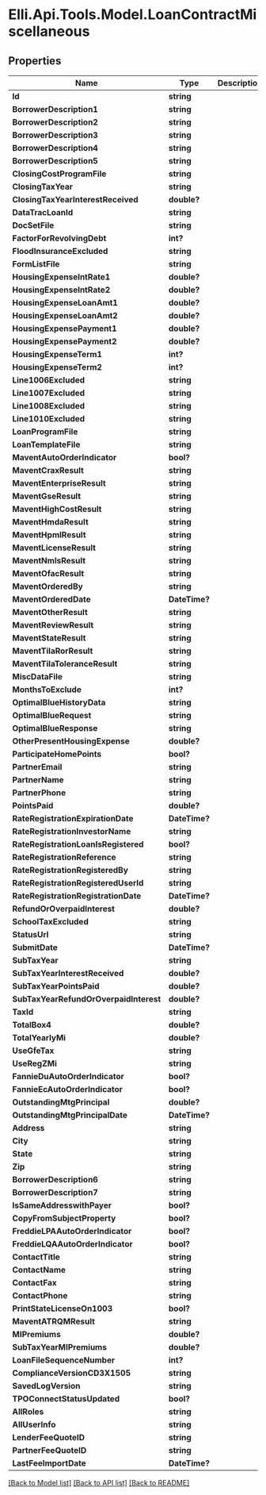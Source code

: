# Elli.Api.Tools.Model.LoanContractMiscellaneous
## Properties

Name | Type | Description | Notes
------------ | ------------- | ------------- | -------------
**Id** | **string** |  | [optional] 
**BorrowerDescription1** | **string** |  | [optional] 
**BorrowerDescription2** | **string** |  | [optional] 
**BorrowerDescription3** | **string** |  | [optional] 
**BorrowerDescription4** | **string** |  | [optional] 
**BorrowerDescription5** | **string** |  | [optional] 
**ClosingCostProgramFile** | **string** |  | [optional] 
**ClosingTaxYear** | **string** |  | [optional] 
**ClosingTaxYearInterestReceived** | **double?** |  | [optional] 
**DataTracLoanId** | **string** |  | [optional] 
**DocSetFile** | **string** |  | [optional] 
**FactorForRevolvingDebt** | **int?** |  | [optional] 
**FloodInsuranceExcluded** | **string** |  | [optional] 
**FormListFile** | **string** |  | [optional] 
**HousingExpenseIntRate1** | **double?** |  | [optional] 
**HousingExpenseIntRate2** | **double?** |  | [optional] 
**HousingExpenseLoanAmt1** | **double?** |  | [optional] 
**HousingExpenseLoanAmt2** | **double?** |  | [optional] 
**HousingExpensePayment1** | **double?** |  | [optional] 
**HousingExpensePayment2** | **double?** |  | [optional] 
**HousingExpenseTerm1** | **int?** |  | [optional] 
**HousingExpenseTerm2** | **int?** |  | [optional] 
**Line1006Excluded** | **string** |  | [optional] 
**Line1007Excluded** | **string** |  | [optional] 
**Line1008Excluded** | **string** |  | [optional] 
**Line1010Excluded** | **string** |  | [optional] 
**LoanProgramFile** | **string** |  | [optional] 
**LoanTemplateFile** | **string** |  | [optional] 
**MaventAutoOrderIndicator** | **bool?** |  | [optional] 
**MaventCraxResult** | **string** |  | [optional] 
**MaventEnterpriseResult** | **string** |  | [optional] 
**MaventGseResult** | **string** |  | [optional] 
**MaventHighCostResult** | **string** |  | [optional] 
**MaventHmdaResult** | **string** |  | [optional] 
**MaventHpmlResult** | **string** |  | [optional] 
**MaventLicenseResult** | **string** |  | [optional] 
**MaventNmlsResult** | **string** |  | [optional] 
**MaventOfacResult** | **string** |  | [optional] 
**MaventOrderedBy** | **string** |  | [optional] 
**MaventOrderedDate** | **DateTime?** |  | [optional] 
**MaventOtherResult** | **string** |  | [optional] 
**MaventReviewResult** | **string** |  | [optional] 
**MaventStateResult** | **string** |  | [optional] 
**MaventTilaRorResult** | **string** |  | [optional] 
**MaventTilaToleranceResult** | **string** |  | [optional] 
**MiscDataFile** | **string** |  | [optional] 
**MonthsToExclude** | **int?** |  | [optional] 
**OptimalBlueHistoryData** | **string** |  | [optional] 
**OptimalBlueRequest** | **string** |  | [optional] 
**OptimalBlueResponse** | **string** |  | [optional] 
**OtherPresentHousingExpense** | **double?** |  | [optional] 
**ParticipateHomePoints** | **bool?** |  | [optional] 
**PartnerEmail** | **string** |  | [optional] 
**PartnerName** | **string** |  | [optional] 
**PartnerPhone** | **string** |  | [optional] 
**PointsPaid** | **double?** |  | [optional] 
**RateRegistrationExpirationDate** | **DateTime?** |  | [optional] 
**RateRegistrationInvestorName** | **string** |  | [optional] 
**RateRegistrationLoanIsRegistered** | **bool?** |  | [optional] 
**RateRegistrationReference** | **string** |  | [optional] 
**RateRegistrationRegisteredBy** | **string** |  | [optional] 
**RateRegistrationRegisteredUserId** | **string** |  | [optional] 
**RateRegistrationRegistrationDate** | **DateTime?** |  | [optional] 
**RefundOrOverpaidInterest** | **double?** |  | [optional] 
**SchoolTaxExcluded** | **string** |  | [optional] 
**StatusUrl** | **string** |  | [optional] 
**SubmitDate** | **DateTime?** |  | [optional] 
**SubTaxYear** | **string** |  | [optional] 
**SubTaxYearInterestReceived** | **double?** |  | [optional] 
**SubTaxYearPointsPaid** | **double?** |  | [optional] 
**SubTaxYearRefundOrOverpaidInterest** | **double?** |  | [optional] 
**TaxId** | **string** |  | [optional] 
**TotalBox4** | **double?** |  | [optional] 
**TotalYearlyMi** | **double?** |  | [optional] 
**UseGfeTax** | **string** |  | [optional] 
**UseRegZMi** | **string** |  | [optional] 
**FannieDuAutoOrderIndicator** | **bool?** |  | [optional] 
**FannieEcAutoOrderIndicator** | **bool?** |  | [optional] 
**OutstandingMtgPrincipal** | **double?** |  | [optional] 
**OutstandingMtgPrincipalDate** | **DateTime?** |  | [optional] 
**Address** | **string** |  | [optional] 
**City** | **string** |  | [optional] 
**State** | **string** |  | [optional] 
**Zip** | **string** |  | [optional] 
**BorrowerDescription6** | **string** |  | [optional] 
**BorrowerDescription7** | **string** |  | [optional] 
**IsSameAddresswithPayer** | **bool?** |  | [optional] 
**CopyFromSubjectProperty** | **bool?** |  | [optional] 
**FreddieLPAAutoOrderIndicator** | **bool?** |  | [optional] 
**FreddieLQAAutoOrderIndicator** | **bool?** |  | [optional] 
**ContactTitle** | **string** |  | [optional] 
**ContactName** | **string** |  | [optional] 
**ContactFax** | **string** |  | [optional] 
**ContactPhone** | **string** |  | [optional] 
**PrintStateLicenseOn1003** | **bool?** |  | [optional] 
**MaventATRQMResult** | **string** |  | [optional] 
**MIPremiums** | **double?** |  | [optional] 
**SubTaxYearMIPremiums** | **double?** |  | [optional] 
**LoanFileSequenceNumber** | **int?** |  | [optional] 
**ComplianceVersionCD3X1505** | **string** |  | [optional] 
**SavedLogVersion** | **string** |  | [optional] 
**TPOConnectStatusUpdated** | **bool?** |  | [optional] 
**AllRoles** | **string** |  | [optional] 
**AllUserInfo** | **string** |  | [optional] 
**LenderFeeQuoteID** | **string** |  | [optional] 
**PartnerFeeQuoteID** | **string** |  | [optional] 
**LastFeeImportDate** | **DateTime?** |  | [optional] 

[[Back to Model list]](../README.md#documentation-for-models) [[Back to API list]](../README.md#documentation-for-api-endpoints) [[Back to README]](../README.md)


